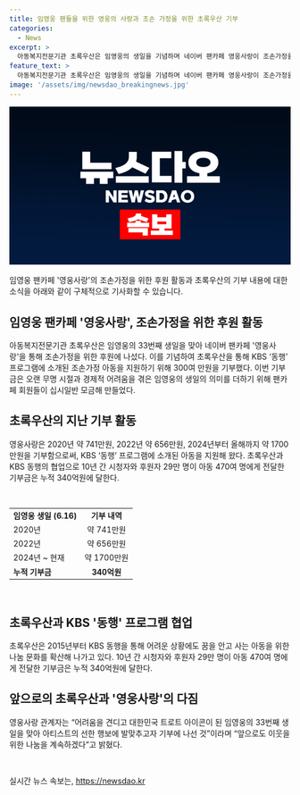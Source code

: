 ```yaml
---
title: 임영웅 팬들을 위한 영웅의 사랑과 조손 가정을 위한 초록우산 기부
categories:
  - News
excerpt: >
  아동복지전문기관 초록우산은 임영웅의 생일을 기념하며 네이버 팬카페 영웅사랑이 조손가정을 위한 후원에 나섰다고 26일 밝혔다. 팬카페 회원들이 모금하여 300여 만원을 기부했고, 초록우산을 통해 KBS ‘동행’ 프로그램에 소개된 조손가정 아동을 지원했다. 초록우산은 2015년부터 KBS 동행을 통해 어려운 상황에도 꿈을 안고 사는 아동을 위한 나눔 문화를 확산하고 있으며, 임영웅의 33번째 생일을 맞아 기부를 했다. 이번 기부금은 팬카페 회원들이 모금하여 만들었고, 어린이들의 행복한 성장을 위해 지원하는 아동복지전문기관 초록우산은 1948년부터 시작되었다.
feature_text: >
  아동복지전문기관 초록우산은 임영웅의 생일을 기념하며 네이버 팬카페 영웅사랑이 조손가정을 위한 후원에 나섰다고 26일 밝혔다. 팬카페 회원들이 모금하여 300여 만원을 기부했고, 초록우산을 통해 KBS ‘동행’ 프로그램에 소개된 조손가정 아동을 지원했다. 초록우산은 2015년부터 KBS 동행을 통해 어려운 상황에도 꿈을 안고 사는 아동을 위한 나눔 문화를 확산하고 있으며, 임영웅의 33번째 생일을 맞아 기부를 했다. 이번 기부금은 팬카페 회원들이 모금하여 만들었고, 어린이들의 행복한 성장을 위해 지원하는 아동복지전문기관 초록우산은 1948년부터 시작되었다.
image: '/assets/img/newsdao_breakingnews.jpg'
---
```


<p><img src="/assets/img/newsdao_breakingnews.jpg" alt="koreaapp 속보" /></p>

<p>임영웅 팬카페 '영웅사랑'의 조손가정을 위한 후원 활동과 초록우산의 기부 내용에 대한 소식을 아래와 같이 구체적으로 기사화할 수 있습니다.</p>

<h2 data-ke-size="size26">임영웅 팬카페 '영웅사랑', 조손가정을 위한 후원 활동</h2>

<p data-ke-size="size16">아동복지전문기관 초록우산은 임영웅의 33번째 생일을 맞아 네이버 팬카페 '영웅사랑'을 통해 조손가정을 위한 후원에 나섰다. 이를 기념하여 초록우산을 통해 KBS ‘동행’ 프로그램에 소개된 조손가정 아동을 지원하기 위해 300여 만원을 기부했다. 이번 기부금은 오랜 무명 시절과 경제적 어려움을 겪은 임영웅의 생일의 의미를 더하기 위해 팬카페 회원들이 십시일반 모금해 만들었다.</p>

<h2 data-ke-size="size26">초록우산의 지난 기부 활동</h2>

<p data-ke-size="size16">영웅사랑은 2020년 약 741만원, 2022년 약 656만원, 2024년부터 올해까지 약 1700만원을 기부함으로써, KBS ‘동행’ 프로그램에 소개된 아동을 지원해 왔다. 초록우산과 KBS 동행의 협업으로 10년 간 시청자와 후원자 29만 명이 아동 470여 명에게 전달한 기부금은 누적 340억원에 달한다.</p>

<p data-ke-size="size16">&nbsp;</p>

<table>
    <tr>
        <td style="text-align: left;"><b>임영웅 생일 (6.16)</b></td>
        <td style="text-align: center;"><b>기부 내역</b></td>
    </tr>
    <tr>
        <td style="text-align: left;">2020년</td>
        <td style="text-align: center;">약 741만원</td>
    </tr>
    <tr>
        <td style="text-align: left;">2022년</td>
        <td style="text-align: center;">약 656만원</td>
    </tr>
    <tr>
        <td style="text-align: left;">2024년 ~ 현재</td>
        <td style="text-align: center;">약 1700만원</td>
    </tr>
    <tr>
        <td style="text-align: left;"><b>누적 기부금</b></td>
        <td style="text-align: center;"><b>340억원</b></td>
    </tr>
</table>

<p data-ke-size="size16">&nbsp;</p>

<h2 data-ke-size="size26">초록우산과 KBS '동행' 프로그램 협업</h2>

<p data-ke-size="size16">초록우산은 2015년부터 KBS 동행을 통해 어려운 상황에도 꿈을 안고 사는 아동을 위한 나눔 문화를 확산해 나가고 있다. 10년 간 시청자와 후원자 29만 명이 아동 470여 명에게 전달한 기부금은 누적 340억원에 달한다.</p>

<h2 data-ke-size="size26">앞으로의 초록우산과 '영웅사랑'의 다짐</h2>

<p data-ke-size="size16">영웅사랑 관계자는 “어려움을 견디고 대한민국 트로트 아이콘이 된 임영웅의 33번째 생일을 맞아 아티스트의 선한 행보에 발맞추고자 기부에 나선 것”이라며 “앞으로도 이웃을 위한 나눔을 계속하겠다”고 밝혔다.</p>

<p data-ke-size="size16">&nbsp;</p>
실시간 뉴스 속보는, <a href="https://newsdao.kr" rel="dofollow">https://newsdao.kr</a>


